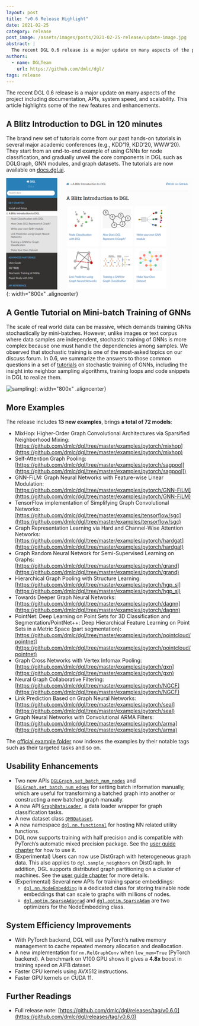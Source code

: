 ```yaml
---
layout: post
title: "v0.6 Release Highlight"
date: 2021-02-25
category: release
post_image: /assets/images/posts/2021-02-25-release/update-image.jpg
abstract: |
  The recent DGL 0.6 release is a major update on many aspects of the project including documentation, APIs, system speed, and scalability. This article highlights some of the new features and enhancements.
authors:
  - name: DGLTeam
    url: https://github.com/dmlc/dgl/
tags: release
---
```


The recent DGL 0.6 release is a major update on many aspects of the project
including documentation, APIs, system speed, and scalability. This article
highlights some of the new features and enhancements.

A Blitz Introduction to DGL in 120 minutes
----

The brand new set of tutorials come from our past hands-on tutorials in several
major academic conferences (e.g., KDD’19, KDD’20, WWW’20). They start from an
end-to-end example of using GNNs for node classification, and gradually unveil
the core components in DGL such as DGLGraph, GNN modules, and graph datasets.
The tutorials are now available on [docs.dgl.ai](https://docs.dgl.ai/tutorials/blitz/index.html).

![blitz](/assets/images/posts/2021-02-25-release/blitz-intro.png){: width="800x" .aligncenter}

A Gentle Tutorial on Mini-batch Training of GNNs
----

The scale of real world data can be massive, which demands training GNNs
stochastically by mini-batches. However, unlike images or text corpus where
data samples are independent, stochastic training of GNNs is more complex
because one must handle the dependencies among samples. We observed that
stochastic training is one of the most-asked topics on our discuss forum. In
0.6, we summarize the answers to those common questions in a set of
[tutorials](https://docs.dgl.ai/tutorials/large/index.html) on stochastic
training of GNNs, including the insight into neighbor sampling algorithms,
training loops and code snippets in DGL to realize them.

![sampling](https://data.dgl.ai/tutorial/img/sampling.gif){: width="800x" .aligncenter}

More Examples
---

The release includes **13 new examples**, brings **a total of 72 models**:

* MixHop: Higher-Order Graph Convolutional Architectures via Sparsified Neighborhood Mixing: [https://github.com/dmlc/dgl/tree/master/examples/pytorch/mixhop](https://github.com/dmlc/dgl/tree/master/examples/pytorch/mixhop)
* Self-Attention Graph Pooling: [https://github.com/dmlc/dgl/tree/master/examples/pytorch/sagpool](https://github.com/dmlc/dgl/tree/master/examples/pytorch/sagpool])
* GNN-FiLM: Graph Neural Networks with Feature-wise Linear Modulation: [https://github.com/dmlc/dgl/tree/master/examples/pytorch/GNN-FiLM](https://github.com/dmlc/dgl/tree/master/examples/pytorch/GNN-FiLM)
* TensorFlow implementation of Simplifying Graph Convolutional Networks: [https://github.com/dmlc/dgl/tree/master/examples/tensorflow/sgc](https://github.com/dmlc/dgl/tree/master/examples/tensorflow/sgc)
* Graph Representation Learning via Hard and Channel-Wise Attention Networks: [https://github.com/dmlc/dgl/tree/master/examples/pytorch/hardgat](https://github.com/dmlc/dgl/tree/master/examples/pytorch/hardgat)
* Graph Random Neural Network for Semi-Supervised Learning on Graphs: [https://github.com/dmlc/dgl/tree/master/examples/pytorch/grand](https://github.com/dmlc/dgl/tree/master/examples/pytorch/grand)
* Hierarchical Graph Pooling with Structure Learning: [https://github.com/dmlc/dgl/tree/master/examples/pytorch/hgp_sl](https://github.com/dmlc/dgl/tree/master/examples/pytorch/hgp_sl)
* Towards Deeper Graph Neural Networks: [https://github.com/dmlc/dgl/tree/master/examples/pytorch/dagnn](https://github.com/dmlc/dgl/tree/master/examples/pytorch/dagnn)
* PointNet: Deep Learning on Point Sets for 3D Classification and Segmentation/PointNet++: Deep Hierarchical Feature Learning on Point Sets in a Metric Space (part segmentation): [https://github.com/dmlc/dgl/tree/master/examples/pytorch/pointcloud/pointnet](https://github.com/dmlc/dgl/tree/master/examples/pytorch/pointcloud/pointnet)
* Graph Cross Networks with Vertex Infomax Pooling: [https://github.com/dmlc/dgl/tree/master/examples/pytorch/gxn](https://github.com/dmlc/dgl/tree/master/examples/pytorch/gxn)
* Neural Graph Collaborative Filtering: [https://github.com/dmlc/dgl/tree/master/examples/pytorch/NGCF](https://github.com/dmlc/dgl/tree/master/examples/pytorch/NGCF)
* Link Prediction Based on Graph Neural Networks: [https://github.com/dmlc/dgl/tree/master/examples/pytorch/seal](https://github.com/dmlc/dgl/tree/master/examples/pytorch/seal)
* Graph Neural Networks with Convolutional ARMA Filters: [https://github.com/dmlc/dgl/tree/master/examples/pytorch/arma](https://github.com/dmlc/dgl/tree/master/examples/pytorch/arma)

The [official example folder](https://github.com/dmlc/dgl/tree/master/examples) now indexes the examples by their notable tags such as their targeted tasks and so on.

Usability Enhancements
---

* Two new APIs [`DGLGraph.set_batch_num_nodes`](https://docs.dgl.ai/generated/dgl.DGLGraph.set_batch_num_nodes.html#dgl.DGLGraph.set_batch_num_nodes) and [`DGLGraph.set_batch_num_edges`](https://docs.dgl.ai/generated/dgl.DGLGraph.set_batch_num_edges.html#dgl.DGLGraph.set_batch_num_edges) for setting batch information manually, which are useful for transforming a batched graph into another or constructing a new batched graph manually.
* A new API [`GraphDataLoader`](https://docs.dgl.ai/api/python/dgl.dataloading.html#dgl.dataloading.pytorch.GraphDataLoader), a data loader wrapper for graph classification tasks.
* A new dataset class [`QM9Dataset`](https://docs.dgl.ai/api/python/dgl.data.html#qm9-dataset).
* A new namespace [`dgl.nn.functional`](https://docs.dgl.ai/api/python/nn.functional.html) for hosting NN related utility functions.
* DGL now supports training with half precision and is compatible with PyTorch’s automatic mixed precision package. See the [user guide chapter](https://docs.dgl.ai/guide/mixed_precision.html) for how to use it.
* (Experimental) Users can now use DistGraph with heterogeneous graph data. This also applies to `dgl.sample_neighbors` on DistGraph. In addition, DGL supports distributed graph partitioning on a cluster of machines. See the [user guide chapter](https://docs.dgl.ai/guide/distributed.html) for more details.
* (Experimental) Several new APIs for training sparse embeddings:
    * [`dgl.nn.NodeEmbedding`](https://docs.dgl.ai/api/python/nn.pytorch.html#nodeembedding-module) is a dedicated class for storing trainable node embeddings that can scale to graphs with millions of nodes.
    * [`dgl.optim.SparseAdagrad`](https://docs.dgl.ai/api/python/dgl.optim.html#dgl.optim.pytorch.SparseAdagrad) and [`dgl.optim.SparseAdam`](https://docs.dgl.ai/api/python/dgl.optim.html#dgl.optim.pytorch.SparseAdam) are two optimizers for the NodeEmbedding class.

System Efficiency Improvements
---

* With PyTorch backend, DGL will use PyTorch’s native memory management to cache repeated memory allocation and deallocation.
* A new implementation for `nn.RelGraphConv` when `low_mem=True` (PyTorch backend). A benchmark on V100 GPU shows it gives a **4.8x** boost in training speed on AIFB dataset.
* Faster CPU kernels using AVX512 instructions.
* Faster GPU kernels on CUDA 11.

Further Readings
---

* Full release note: [https://github.com/dmlc/dgl/releases/tag/v0.6.0](https://github.com/dmlc/dgl/releases/tag/v0.6.0)
